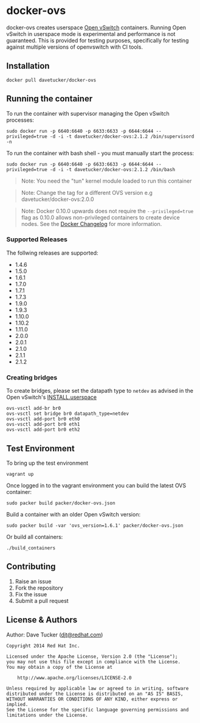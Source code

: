 docker-ovs
==========

docker-ovs creates userspace [Open vSwitch](http://openvswitch.org) containers.
Running Open vSwitch in userspace mode is experimental and performance is not guaranteed.
This is provided for testing purposes, specifically for testing against multiple versions of openvswitch with CI tools.

## Installation

    docker pull davetucker/docker-ovs

## Running the container

To run the container with supervisor managing the Open vSwitch processes:

    sudo docker run -p 6640:6640 -p 6633:6633 -p 6644:6644 --privileged=true -d -i -t davetucker/docker-ovs:2.1.2 /bin/supervisord -n

To run the container with bash shell - you must manually start the process:

    sudo docker run -p 6640:6640 -p 6633:6633 -p 6644:6644 --privileged=true -d -i -t davetucker/docker-ovs:2.1.2 /bin/bash

> Note: You need the "tun" kernel module loaded to run this container

> Note: Change the tag for a different OVS version e.g davetucker/docker-ovs:2.0.0

> Note: Docker 0.10.0 upwards does not require the `--privileged=true` flag as 0.10.0 allows non-privileged containers to create device nodes. See the [Docker Changelog](https://github.com/dotcloud/docker/blob/master/CHANGELOG.md) for more information.

### Supported Releases

The follwing releases are supported:

- 1.4.6
- 1.5.0
- 1.6.1
- 1.7.0
- 1.7.1
- 1.7.3
- 1.9.0
- 1.9.3
- 1.10.0
- 1.10.2
- 1.11.0
- 2.0.0
- 2.0.1
- 2.1.0
- 2.1.1
- 2.1.2

### Creating bridges

To create bridges, please set the datapath type to `netdev` as advised in the Open vSwitch's [INSTALL.userspace](http://git.openvswitch.org/cgi-bin/gitweb.cgi?p=openvswitch;a=blob;f=INSTALL.userspace;h=f54b93e2e54c2efdc88054519038d98390e4183c;hb=HEAD)

    ovs-vsctl add-br br0
    ovs-vsctl set bridge br0 datapath_type=netdev
    ovs-vsctl add-port br0 eth0
    ovs-vsctl add-port br0 eth1
    ovs-vsctl add-port br0 eth2

## Test Environment

To bring up the test environment

    vagrant up

Once logged in to the vagrant environment you can build the latest OVS container:

    sudo packer build packer/docker-ovs.json

Build a container with an older Open vSwitch version:

    sudo packer build -var 'ovs_version=1.6.1' packer/docker-ovs.json

Or build all containers:

    ./build_containers

## Contributing

1. Raise an issue
2. Fork the repository
3. Fix the issue
4. Submit a pull request

## License & Authors

Author: Dave Tucker (djt@redhat.com)

    Copyright 2014 Red Hat Inc.

    Licensed under the Apache License, Version 2.0 (the "License");
    you may not use this file except in compliance with the License.
    You may obtain a copy of the License at

        http://www.apache.org/licenses/LICENSE-2.0

    Unless required by applicable law or agreed to in writing, software
    distributed under the License is distributed on an "AS IS" BASIS,
    WITHOUT WARRANTIES OR CONDITIONS OF ANY KIND, either express or implied.
    See the License for the specific language governing permissions and
    limitations under the License.
